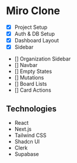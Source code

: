 # Miro Clone

- [x] Project Setup
- [x] Auth & DB Setup
- [x] Dashboard Layout
- [x] Sidebar
- [] Organization Sidebar
- [] Navbar
- [] Empty States
- [] Mutations
- [] Board Lists
- [] Card Actions

## Technologies

- React
- Next.js
- Tailwind CSS
- Shadcn UI
- Clerk
- Supabase
